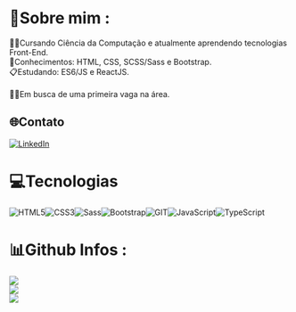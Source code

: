 # 💫Sobre mim :
👩‍💻Cursando Ciência da Computação e atualmente aprendendo tecnologias Front-End.<br/>
🚧Conhecimentos: HTML, CSS, SCSS/Sass e Bootstrap.<br/>
📋Estudando: ES6/JS e ReactJS.<br/><br/>
👨‍💼Em busca de uma primeira vaga na área.<br/>

## 🌐Contato
[![LinkedIn](https://img.shields.io/badge/LinkedIn-%230077B5.svg?logo=linkedin&logoColor=white)](https://linkedin.com/in/lipegabriell) 

# 💻Tecnologias
![HTML5](https://img.shields.io/badge/html5-%23E34F26.svg?style=for-the-badge&logo=html5&logoColor=white)![CSS3](https://img.shields.io/badge/css3-%231572B6.svg?style=for-the-badge&logo=css3&logoColor=white)![Sass](https://img.shields.io/badge/Sass-CC6699?style=for-the-badge&logo=sass&logoColor=white)![Bootstrap](https://img.shields.io/badge/Bootstrap-563D7C?style=for-the-badge&logo=bootstrap&logoColor=white)![GIT](https://img.shields.io/badge/GIT-E44C30?style=for-the-badge&logo=git&logoColor=white)![JavaScript](https://img.shields.io/badge/javascript-%23323330.svg?style=for-the-badge&logo=javascript&logoColor=%23F7DF1E)![TypeScript](https://img.shields.io/badge/typescript-%23007ACC.svg?style=for-the-badge&logo=typescript&logoColor=white)
# 📊Github Infos :
![](https://github-readme-stats.vercel.app/api?username=LipeGabriell&theme=monokai&hide_border=false&include_all_commits=false&count_private=false)<br/>
![](https://github-readme-streak-stats.herokuapp.com/?user=LipeGabriell&theme=monokai&hide_border=false)<br/>
![](https://github-readme-stats.vercel.app/api/top-langs/?username=LipeGabriell&theme=monokai&hide_border=false&include_all_commits=false&count_private=false&layout=compact)<br/>
